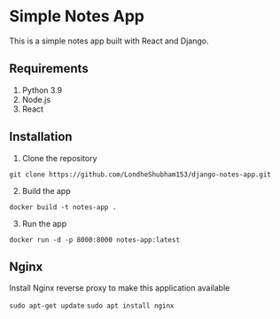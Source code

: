 # Simple Notes App
This is a simple notes app built with React and Django.
   
## Requirements   
1. Python 3.9      
2. Node.js              
3. React      
       
## Installation     
1. Clone the repository   
```
git clone https://github.com/LondheShubham153/django-notes-app.git      
```
    
2. Build the app
```
docker build -t notes-app .
```

3. Run the app
```
docker run -d -p 8000:8000 notes-app:latest
```

## Nginx

Install Nginx reverse proxy to make this application available

`sudo apt-get update`
`sudo apt install nginx`

